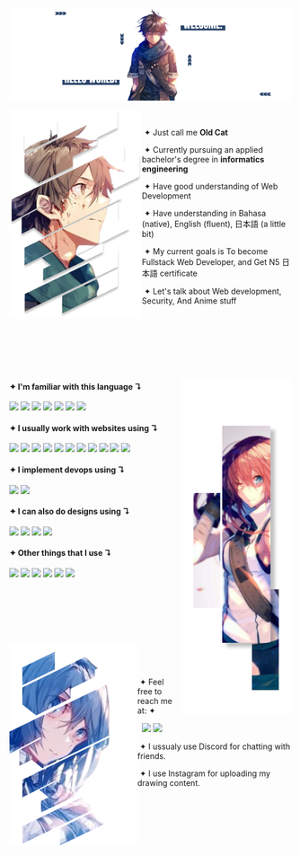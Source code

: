 <img src="./assets/images/herobanner.png">

<br>

<div>
 <div>
  <img src="./assets/images/haruhiro.png" align="left">
  <p align="right">

   &nbsp;
    
   &nbsp;&#10022; Just call me **Old Cat**

   &nbsp;&#10022; Currently pursuing an applied bachelor's degree in **informatics engineering**

   &nbsp;&#10022; Have good understanding of Web Development

   &nbsp;&#10022; Have understanding in Bahasa (native), English (fluent), 日本語 (a little bit)

   &nbsp;&#10022; My current goals is To become Fullstack Web Developer, and Get N5 日本語 certificate
   
   &nbsp;&#10022; Let's talk about Web development, Security, And Anime stuff
   
  </p>
 </div>
</div>

<br><br><br><br><br><br>

<img src="./assets/images/yume.png" align="right" height="600">

<div>
 <h4>&#10022; I'm familiar with this language &#8628;</h4>
 <img src="https://img.shields.io/badge/go-%2300ADD8.svg?style=for-the-badge&logo=go&logoColor=white">
 <img src="https://img.shields.io/badge/javascript-%23323330.svg?style=for-the-badge&logo=javascript&logoColor=%23F7DF1E">
 <img src="https://img.shields.io/badge/php-%23777BB4.svg?style=for-the-badge&logo=php&logoColor=white">
 <img src="https://img.shields.io/badge/python-3670A0?style=for-the-badge&logo=python&logoColor=ffdd54"> 
 <img src="https://img.shields.io/badge/c-%2300599C.svg?style=for-the-badge&logo=c&logoColor=white"> 
 <img src="https://img.shields.io/badge/java-%23ED8B00.svg?style=for-the-badge&logo=java&logoColor=white"> 
 <img src="https://img.shields.io/badge/c%23-%23239120.svg?style=for-the-badge&logo=c-sharp&logoColor=white"> 
 
 <h4>&#10022; I usually work with websites using &#8628;</h4>
 <img src="https://img.shields.io/badge/bootstrap-%23563D7C.svg?style=for-the-badge&logo=bootstrap&logoColor=white">
 <img src="https://img.shields.io/badge/vuejs-%2335495e.svg?style=for-the-badge&logo=vuedotjs&logoColor=%234FC08D">
 <img src="https://img.shields.io/badge/Vuetify-1867C0?style=for-the-badge&logo=vuetify&logoColor=AEDDFF">
 <img src="https://img.shields.io/badge/node.js-6DA55F?style=for-the-badge&logo=node.js&logoColor=white">
 <img src="https://img.shields.io/badge/express.js-%23404d59.svg?style=for-the-badge&logo=express&logoColor=%2361DAFB">
 <img src="https://img.shields.io/badge/CodeIgniter-%23EF4223.svg?style=for-the-badge&logo=codeIgniter&logoColor=white"> 
 <img src="https://img.shields.io/badge/laravel-%23FF2D20.svg?style=for-the-badge&logo=laravel&logoColor=white"> 
 <img src="https://img.shields.io/badge/flask-%23000.svg?style=for-the-badge&logo=flask&logoColor=white"> 
 <img src="https://img.shields.io/badge/mysql-%2300f.svg?style=for-the-badge&logo=mysql&logoColor=white"> 
 <img src="https://img.shields.io/badge/postgres-%23316192.svg?style=for-the-badge&logo=postgresql&logoColor=white"> 
 <img src="https://img.shields.io/badge/MongoDB-%234ea94b.svg?style=for-the-badge&logo=mongodb&logoColor=white"> 

 <h4>&#10022; I implement devops using &#8628;</h4>
 <img src="https://img.shields.io/badge/docker-%230db7ed.svg?style=for-the-badge&logo=docker&logoColor=white"> 
 <img src="https://img.shields.io/badge/github%20actions-%232671E5.svg?style=for-the-badge&logo=githubactions&logoColor=white">
 
 <h4>&#10022; I can also do designs using &#8628;</h4>
 <img src="https://img.shields.io/badge/figma-%23F24E1E.svg?style=for-the-badge&logo=figma&logoColor=white"> 
 <img src="https://img.shields.io/badge/adobe%20illustrator-%23FF9A00.svg?style=for-the-badge&logo=adobe%20illustrator&logoColor=white">
 <img src="https://img.shields.io/badge/Adobe%20XD-470137?style=for-the-badge&logo=Adobe%20XD&logoColor=#FF61F6">
 <img src="https://img.shields.io/badge/adobe%20photoshop-%2331A8FF.svg?style=for-the-badge&logo=adobe%20photoshop&logoColor=white">

 
 <h4>&#10022; Other things that I use &#8628;</h4>
 <img src="https://img.shields.io/badge/opencv-%23white.svg?style=for-the-badge&logo=opencv&logoColor=white"> 
 <img src="https://img.shields.io/badge/unity-%23000000.svg?style=for-the-badge&logo=unity&logoColor=white"> 
 <img src="https://img.shields.io/badge/GODOT-%23FFFFFF.svg?style=for-the-badge&logo=godot-engine">
 <img src="https://img.shields.io/badge/blender-%23F5792A.svg?style=for-the-badge&logo=blender&logoColor=white">
 <img src="https://img.shields.io/badge/Kali-268BEE?style=for-the-badge&logo=kalilinux&logoColor=white">
 <img src="https://img.shields.io/badge/Linux-FCC624?style=for-the-badge&logo=linux&logoColor=black">
</div>

<br><br><br><br><br>

<div>
 <div>
  <img src="./assets/images/mary.png" align="left">
  <p align="right">

   &nbsp;
   
   &nbsp;
    
   &nbsp;&#10022; Feel free to reach me at: &#10022;

   &nbsp; 
   <a href="https://discord.com/users/1122382759990657044" target="_blank"><img src="https://img.shields.io/badge/discord-%237289DA.svg?&style=for-the-badge&logo=discord&logoColor=white" /></a>
   <a href="https://www.instagram.com/oldcat.ash" target="_blank"><img src="https://img.shields.io/badge/Instagram-%23E4405F.svg?style=for-the-badge&logo=Instagram&logoColor=white" /></a>

   &nbsp;&#10022; I ussualy use Discord for chatting with friends.
   
   &nbsp;&#10022; I use Instagram for uploading my drawing content.
   
  </p>
 </div>
</div>
